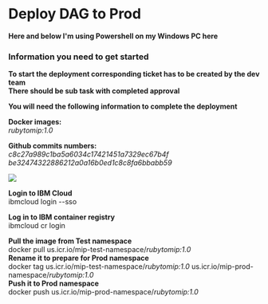 # Deploy DAG to Prod

**Here and below I'm using Powershell on my Windows PC here**

### Information you need to get started
  
**To start the deployment corresponding ticket has to be created by the dev team**\
**There should be sub task with completed approval**

**You will need the following information to complete the deployment**

**Docker images:**\
*rubytomip:1.0*

**Github commits numbers:**\
*c8c27a989c1ba5a6034c17421451a7329ec67b4f*\
*be32474322886212a0a16b0ed1c8c8fa6bbabb59*
	
<img src="https://github.ibm.com/CIO-MAP/MAP-ETL-Framework-AirflowK8s/blob/master/docs/pics/4_1.jpg">
	
**Login to IBM Cloud**\
ibmcloud login --sso

**Log in to IBM container registry**\
ibmcloud cr login

**Pull the image from Test namespace**\
docker pull us.icr.io/mip-test-namespace/*rubytomip:1.0*\
**Rename it to prepare for Prod namespace**\
docker tag us.icr.io/mip-test-namespace/*rubytomip:1.0* us.icr.io/mip-prod-namespace/*rubytomip:1.0*\
**Push it to Prod namespace**\
docker push us.icr.io/mip-prod-namespace/*rubytomip:1.0*

